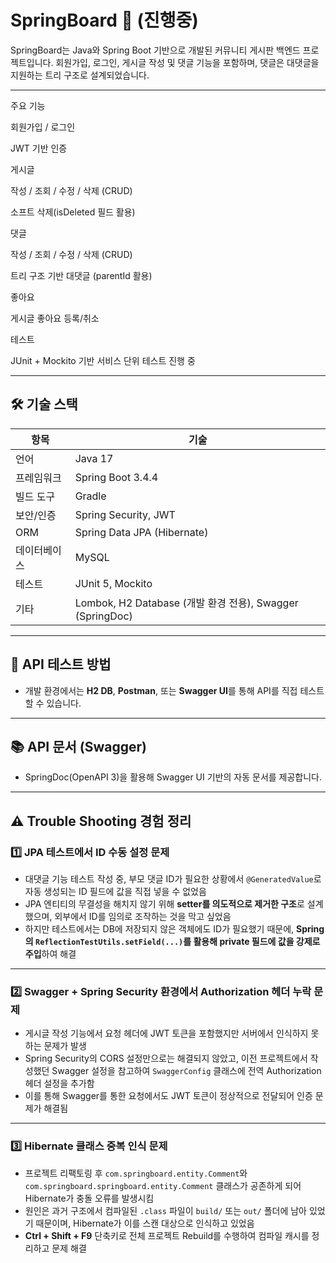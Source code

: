 # SpringBoard 📝 (진행중)

SpringBoard는 Java와 Spring Boot 기반으로 개발된 커뮤니티 게시판 백엔드 프로젝트입니다.
회원가입, 로그인, 게시글 작성 및 댓글 기능을 포함하며, 댓글은 대댓글을 지원하는 트리 구조로 설계되었습니다.

---

주요 기능

회원가입 / 로그인

JWT 기반 인증

게시글

작성 / 조회 / 수정 / 삭제 (CRUD)

소프트 삭제(isDeleted 필드 활용)

댓글

작성 / 조회 / 수정 / 삭제 (CRUD)

트리 구조 기반 대댓글 (parentId 활용)

좋아요

게시글 좋아요 등록/취소

테스트

JUnit + Mockito 기반 서비스 단위 테스트 진행 중

---

## 🛠 기술 스택

| 항목       | 기술                                       |
|------------|--------------------------------------------|
| 언어       | Java 17                                    |
| 프레임워크 | Spring Boot 3.4.4                          |
| 빌드 도구  | Gradle                                     |
| 보안/인증  | Spring Security, JWT                       |
| ORM        | Spring Data JPA (Hibernate)                |
| 데이터베이스 | MySQL                                   |
| 테스트     | JUnit 5, Mockito                           |
| 기타       | Lombok, H2 Database (개발 환경 전용), Swagger (SpringDoc)        |

---

## 🧪 API 테스트 방법

- 개발 환경에서는 **H2 DB**, **Postman**, 또는 **Swagger UI**를 통해 API를 직접 테스트할 수 있습니다.

---

## 📚 API 문서 (Swagger)

- SpringDoc(OpenAPI 3)을 활용해 Swagger UI 기반의 자동 문서를 제공합니다.  

---
## ⚠️ Trouble Shooting 경험 정리

### 1️⃣ JPA 테스트에서 ID 수동 설정 문제

- 대댓글 기능 테스트 작성 중, 부모 댓글 ID가 필요한 상황에서 `@GeneratedValue`로 자동 생성되는 ID 필드에 값을 직접 넣을 수 없었음
- JPA 엔티티의 무결성을 해치지 않기 위해 **setter를 의도적으로 제거한 구조**로 설계했으며, 외부에서 ID를 임의로 조작하는 것을 막고 싶었음
- 하지만 테스트에서는 DB에 저장되지 않은 객체에도 ID가 필요했기 때문에, **Spring의 `ReflectionTestUtils.setField(...)`를 활용해 private 필드에 값을 강제로 주입**하여 해결


---

### 2️⃣ Swagger + Spring Security 환경에서 Authorization 헤더 누락 문제

- 게시글 작성 기능에서 요청 헤더에 JWT 토큰을 포함했지만 서버에서 인식하지 못하는 문제가 발생
- Spring Security의 CORS 설정만으로는 해결되지 않았고, 이전 프로젝트에서 작성했던 Swagger 설정을 참고하여 `SwaggerConfig` 클래스에 전역 Authorization 헤더 설정을 추가함
- 이를 통해 Swagger를 통한 요청에서도 JWT 토큰이 정상적으로 전달되어 인증 문제가 해결됨



---

### 3️⃣ Hibernate 클래스 중복 인식 문제

- 프로젝트 리팩토링 후 `com.springboard.entity.Comment`와 `com.springboard.springboard.entity.Comment` 클래스가 공존하게 되어 Hibernate가 충돌 오류를 발생시킴
- 원인은 과거 구조에서 컴파일된 `.class` 파일이 `build/` 또는 `out/` 폴더에 남아 있었기 때문이며, Hibernate가 이를 스캔 대상으로 인식하고 있었음
- **Ctrl + Shift + F9** 단축키로 전체 프로젝트 Rebuild를 수행하여 컴파일 캐시를 정리하고 문제 해결
